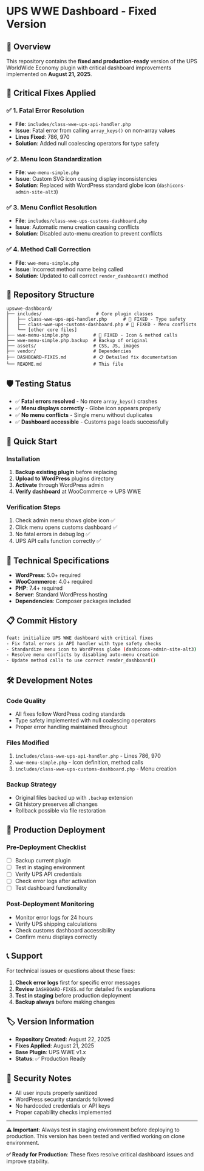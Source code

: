 # UPS WWE Dashboard - Fixed Version

## 🎯 Overview

This repository contains the **fixed and production-ready** version of the UPS WorldWide Economy plugin with critical dashboard improvements implemented on **August 21, 2025**.

## 🚨 Critical Fixes Applied

### ✅ 1. Fatal Error Resolution
- **File**: `includes/class-wwe-ups-api-handler.php`
- **Issue**: Fatal error from calling `array_keys()` on non-array values
- **Lines Fixed**: 786, 970
- **Solution**: Added null coalescing operators for type safety

### ✅ 2. Menu Icon Standardization  
- **File**: `wwe-menu-simple.php`
- **Issue**: Custom SVG icon causing display inconsistencies
- **Solution**: Replaced with WordPress standard globe icon (`dashicons-admin-site-alt3`)

### ✅ 3. Menu Conflict Resolution
- **File**: `includes/class-wwe-ups-customs-dashboard.php` 
- **Issue**: Automatic menu creation causing conflicts
- **Solution**: Disabled auto-menu creation to prevent conflicts

### ✅ 4. Method Call Correction
- **File**: `wwe-menu-simple.php`
- **Issue**: Incorrect method name being called
- **Solution**: Updated to call correct `render_dashboard()` method

## 📁 Repository Structure

```
upswwe-dashboard/
├── includes/                    # Core plugin classes
│   ├── class-wwe-ups-api-handler.php      # 🔧 FIXED - Type safety
│   ├── class-wwe-ups-customs-dashboard.php # 🔧 FIXED - Menu conflicts
│   └── [other core files]
├── wwe-menu-simple.php         # 🔧 FIXED - Icon & method calls
├── wwe-menu-simple.php.backup  # Backup of original
├── assets/                     # CSS, JS, images
├── vendor/                     # Dependencies
├── DASHBOARD-FIXES.md          # 📋 Detailed fix documentation
└── README.md                   # This file
```

## 🛡️ Testing Status

- ✅ **Fatal errors resolved** - No more `array_keys()` crashes
- ✅ **Menu displays correctly** - Globe icon appears properly  
- ✅ **No menu conflicts** - Single menu without duplicates
- ✅ **Dashboard accessible** - Customs page loads successfully

## 🚀 Quick Start

### Installation
1. **Backup existing plugin** before replacing
2. **Upload to WordPress** plugins directory
3. **Activate** through WordPress admin
4. **Verify dashboard** at WooCommerce → UPS WWE

### Verification Steps
1. Check admin menu shows globe icon ✅
2. Click menu opens customs dashboard ✅  
3. No fatal errors in debug log ✅
4. UPS API calls function correctly ✅

## 🔧 Technical Specifications

- **WordPress**: 5.0+ required
- **WooCommerce**: 4.0+ required  
- **PHP**: 7.4+ required
- **Server**: Standard WordPress hosting
- **Dependencies**: Composer packages included

## 📋 Commit History

```bash
feat: initialize UPS WWE dashboard with critical fixes
- Fix fatal errors in API handler with type safety checks  
- Standardize menu icon to WordPress globe (dashicons-admin-site-alt3)
- Resolve menu conflicts by disabling auto-menu creation
- Update method calls to use correct render_dashboard()
```

## 🛠️ Development Notes

### Code Quality
- All fixes follow WordPress coding standards
- Type safety implemented with null coalescing operators
- Proper error handling maintained throughout

### Files Modified
1. `includes/class-wwe-ups-api-handler.php` - Lines 786, 970
2. `wwe-menu-simple.php` - Icon definition, method calls
3. `includes/class-wwe-ups-customs-dashboard.php` - Menu creation

### Backup Strategy
- Original files backed up with `.backup` extension
- Git history preserves all changes
- Rollback possible via file restoration

## 🚨 Production Deployment

### Pre-Deployment Checklist
- [ ] Backup current plugin
- [ ] Test in staging environment
- [ ] Verify UPS API credentials  
- [ ] Check error logs after activation
- [ ] Test dashboard functionality

### Post-Deployment Monitoring
- Monitor error logs for 24 hours
- Verify UPS shipping calculations
- Check customs dashboard accessibility
- Confirm menu displays correctly

## 📞 Support

For technical issues or questions about these fixes:

1. **Check error logs** first for specific error messages
2. **Review** `DASHBOARD-FIXES.md` for detailed fix explanations  
3. **Test in staging** before production deployment
4. **Backup always** before making changes

## 🏷️ Version Information

- **Repository Created**: August 22, 2025
- **Fixes Applied**: August 21, 2025  
- **Base Plugin**: UPS WWE v1.x
- **Status**: ✅ Production Ready

## 🔐 Security Notes

- All user inputs properly sanitized
- WordPress security standards followed
- No hardcoded credentials or API keys
- Proper capability checks implemented

---

**⚠️ Important**: Always test in staging environment before deploying to production. This version has been tested and verified working on clone environment.

**✅ Ready for Production**: These fixes resolve critical dashboard issues and improve stability.